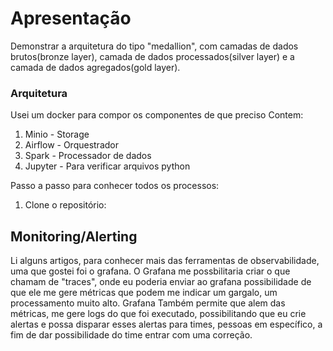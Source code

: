 # Apresentação
Demonstrar a arquitetura do tipo "medallion", com camadas de dados brutos(bronze layer), camada de dados processados(silver layer) e a camada de dados agregados(gold layer).

### Arquitetura
Usei um docker para compor os componentes de que preciso
Contem:
   1. Minio - Storage
   2. Airflow - Orquestrador
   3. Spark - Processador de dados
   4. Jupyter - Para verificar arquivos python

Passo a passo para conhecer todos os processos:
1. Clone o repositório:





## Monitoring/Alerting
Li alguns artigos, para conhecer mais das ferramentas de observabilidade, uma que gostei foi o grafana. O Grafana me possbilitaria  criar o que chamam de  "traces", onde eu poderia enviar ao grafana possibilidade de que ele me gere métricas que podem me indicar um gargalo, um processamento muito alto.
Grafana Também permite que alem das métricas, me gere logs do que foi executado, possibilitando que eu crie alertas e possa disparar esses alertas para times, pessoas em específico, a fim de dar possibilidade do time entrar com uma correção.
